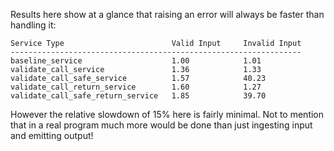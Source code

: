 Results here show at a glance that raising an error will always be faster than handling it:

```
Service Type                        Valid Input     Invalid Input
-----------------------------------------------------------------
baseline_service                    1.00            1.01
validate_call_service               1.36            1.33
validate_call_safe_service          1.57            40.23
validate_call_return_service        1.60            1.27
validate_call_safe_return_service   1.85            39.70
```

However the relative slowdown of 15% here is fairly minimal.
Not to mention that in a real program much more would be done than just ingesting input and emitting output!
